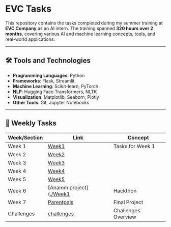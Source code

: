 # EVC Tasks

This repository contains the tasks completed during my summer training at **EVC Company** as an AI intern. The training spanned **320 hours over 2 months**, covering various AI and machine learning concepts, tools, and real-world applications.

---

## 🛠 Tools and Technologies

- **Programming Languages**: Python  
- **Frameworks**: Flask, Streamlit  
- **Machine Learning**: Scikit-learn, PyTorch  
- **NLP**: Hugging Face Transformers, NLTK  
- **Visualization**: Matplotlib, Seaborn, Plotly  
- **Other Tools**: Git, Jupyter Notebooks

---

## 📅 Weekly Tasks


| Week/Section | Link | Concept        |
|--------------|------|-------------------------|
| Week 1       | [Week1](./Week1) | Tasks for Week 1      |
| Week 2       | [Week2](./Week2) |
| Week 3       | [Week3](./Week3) |
| Week 4       | [Week4](./Week4) |
| Week 5       | [Week5](./Week5) |
| Week 6       | [Anamm project]([./Week1](https://github.com/Buushra1dm/sheep_detection) | Hackthon      |
| Week 7       | [Parentpals](https://github.com/Buushra1dm/Parentpals-Autism-Community) | Final Project    |
| Challenges   | [challenges](./challenges) | Challenges Overview |


